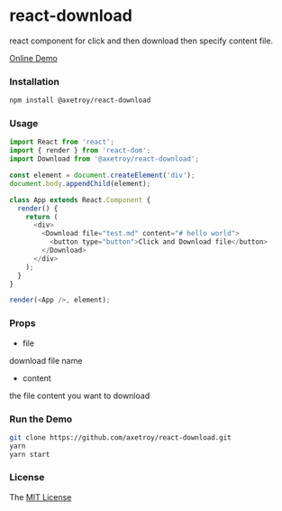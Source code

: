 # react-download

react component for click and then download then specify content file.

[Online Demo](https://axetroy.github.io/react-download/)

### Installation

```bash
npm install @axetroy/react-download
```

### Usage

```javascript
import React from 'react';
import { render } from 'react-dom';
import Download from '@axetroy/react-download';

const element = document.createElement('div');
document.body.appendChild(element);

class App extends React.Component {
  render() {
    return (
      <div>
        <Download file="test.md" content="# hello world">
          <button type="button">Click and Download file</button>
        </Download>
      </div>
    );
  }
}

render(<App />, element);
```

### Props

- file

download file name

- content

the file content you want to download

### Run the Demo

```bash
git clone https://github.com/axetroy/react-download.git
yarn
yarn start
```

### License

The [MIT License](https://github.com/axetroy/react-download/blob/master/LICENSE)